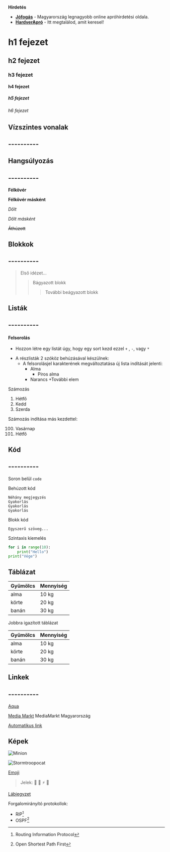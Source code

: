 **Hirdetés**

- __[Jófogás](https://jofogas.hu/)__ - Magyarország legnagyobb online apróhirdetési oldala.
- __[HardverApró](https://harverapro.hu/)__ - Itt megtalálod, amit keresel!


# h1 fejezet
## h2 fejezet
### h3 fejezet
#### h4 fejezet
##### h5 fejezet
###### h6 fejezet


## Vízszintes vonalak
## ----------


## Hangsúlyozás
## ----------

**Félkövér**

__Félkövér másként__

_Dőlt_

_Dőlt másként_

~~Áthúzott~~


## Blokkok
## ----------

>Első idézet...
>>Bágyazott blokk
>>>További beágyazott blokk


## Listák
## ----------

#### Felsorolás

+ Hozzon létre egy listát úgy, hogy egy sort kezd ezzel `+` , `-`, vagy `*`
- A részlisták 2 szóköz behúzásával készülnek:
   * A felsorolásjel karakterének megváltoztatása új lista indítását jelenti:
     + Alma
       + Piros alma
     + Narancs
+További elem

Számozás

1. Hétfő
2. Kedd
3. Szerda



Számozás indítása más kezdettel:

100. Vasárnap
101. Hétfő


## Kód
## ----------

Soron belül `code`

Behúzott kód

``` 
Néhány megjegyzés
Gyakorlás
Gyakorlás
Gyakorlás
```


Blokk kód


```
Egyszerű szöveg...
```


Szintaxis kiemelés

```python
for i in range(10):
    print("Hello")
print("Vége")
```

## Táblázat

| **Gyümölcs** | **Mennyiség** |
| -------- | --------- |
| alma   |10 kg
| körte  |20 kg
| banán  |30 kg

Jobbra igazított táblázat

|Gyümölcs | Mennyiség |
|---------|-----------|
|alma   |10 kg
|körte |20 kg
|banán |30 kg


## Linkek
## ----------

[Aqua](http://aqua.hu)

[Media Markt](http://mediamarkt.hu/) MediaMarkt Magyarország

[Automatikus link](https://arpadszki.hu)


## Képek
![Minion]( https://octodex.github.com/images/minion.png)

![Stormtroopocat](https://octodex.github.com/images/stormtroopocat.jpg "The Stormtroopocat")


[Emoji](https://github.com/markdown-it/markdown-it-emoji) 

> Jelek: :tada: :rotating_light: :zap: :apple:


[Lábjegyzet](https://github.com/markdown-it/markdown-it-footnote)

Forgalomirányító protokollok:  
* RIP[^1]
* OSPF[^2]

[^1]: Routing Information Protocol
[^2]: Open Shortest Path First

